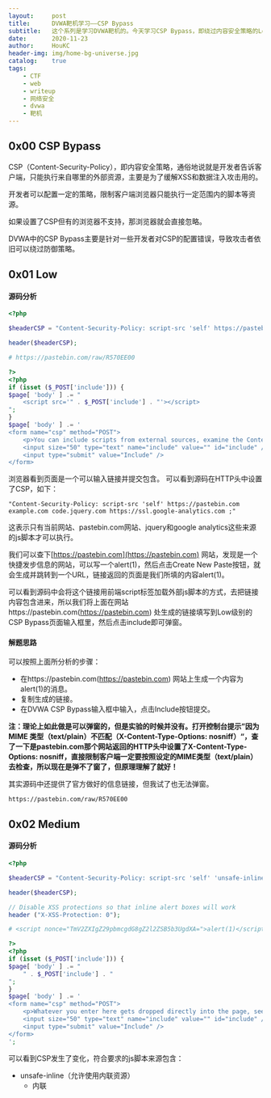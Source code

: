 ```yaml
---
layout:     post
title:      DVWA靶机学习——CSP Bypass
subtitle:   这个系列是学习DVWA靶机的。今天学习CSP Bypass，即绕过内容安全策略的Low、Medium、High、Impossible级别。
date:       2020-11-23
author:     HouKC
header-img: img/home-bg-universe.jpg
catalog:    true
tags:
    - CTF
    - web
    - writeup
    - 网络安全
    - dvwa
    - 靶机
---
```




## 0x00 CSP Bypass

CSP（Content-Security-Policy），即内容安全策略，通俗地说就是开发者告诉客户端，只能执行来自哪里的外部资源，主要是为了缓解XSS和数据注入攻击用的。

开发者可以配置一定的策略，限制客户端浏览器只能执行一定范围内的脚本等资源。

如果设置了CSP但有的浏览器不支持，那浏览器就会直接忽略。

DVWA中的CSP Bypass主要是针对一些开发者对CSP的配置错误，导致攻击者依旧可以绕过防御策略。



## 0x01 Low

#### 源码分析
```php
<?php

$headerCSP = "Content-Security-Policy: script-src 'self' https://pastebin.com  example.com code.jquery.com https://ssl.google-analytics.com ;"; // allows js from self, pastebin.com, jquery and google analytics.

header($headerCSP);

# https://pastebin.com/raw/R570EE00

?>
<?php
if (isset ($_POST['include'])) {
$page[ 'body' ] .= "
    <script src='" . $_POST['include'] . "'></script>
";
}
$page[ 'body' ] .= '
<form name="csp" method="POST">
    <p>You can include scripts from external sources, examine the Content Security Policy and enter a URL to include here:</p>
    <input size="50" type="text" name="include" value="" id="include" />
    <input type="submit" value="Include" />
</form>
```
浏览器看到页面是一个可以输入链接并提交包含。
可以看到源码在HTTP头中设置了CSP，如下：

```
"Content-Security-Policy: script-src 'self' https://pastebin.com  example.com code.jquery.com https://ssl.google-analytics.com ;"
```
这表示只有当前网站、pastebin.com网站、jquery和google analytics这些来源的js脚本才可以执行。

我们可以查下[https://pastebin.com](https://pastebin.com) 网站，发现是一个快捷发步信息的网站，可以写一个alert(1)，然后点击Create New Paste按钮，就会生成并跳转到一个URL，链接返回的页面是我们所填的内容alert(1)。

可以看到源码中会将这个链接用前端script标签加载外部js脚本的方式，去把链接内容包含进来，所以我们将上面在网站https://pastebin.com(https://pastebin.com) 处生成的链接填写到Low级别的CSP Bypass页面输入框里，然后点击include即可弹窗。

#### 解题思路
可以按照上面所分析的步骤：
- 在https://pastebin.com(https://pastebin.com) 网站上生成一个内容为alert(1)的消息。
- 复制生成的链接。
- 在DVWA CSP Bypass输入框中输入，点击Include按钮提交。

**注：理论上如此做是可以弹窗的，但是实验的时候并没有。打开控制台提示”因为 MIME 类型（text/plain）不匹配（X-Content-Type-Options: nosniff）“，查了一下是pastebin.com那个网站返回的HTTP头中设置了X-Content-Type-Options: nosniff，直接限制客户端一定要按照设定的MIME类型（text/plain）去检查，所以现在是弹不了窗了，但原理理解了就好！**


其实源码中还提供了官方做好的信息链接，但我试了也无法弹窗。
```
https://pastebin.com/raw/R570EE00
```



## 0x02 Medium
#### 源码分析
```php
<?php

$headerCSP = "Content-Security-Policy: script-src 'self' 'unsafe-inline' 'nonce-TmV2ZXIgZ29pbmcgdG8gZ2l2ZSB5b3UgdXA=';";

header($headerCSP);

// Disable XSS protections so that inline alert boxes will work
header ("X-XSS-Protection: 0");

# <script nonce="TmV2ZXIgZ29pbmcgdG8gZ2l2ZSB5b3UgdXA=">alert(1)</script>

?>
<?php
if (isset ($_POST['include'])) {
$page[ 'body' ] .= "
    " . $_POST['include'] . "
";
}
$page[ 'body' ] .= '
<form name="csp" method="POST">
    <p>Whatever you enter here gets dropped directly into the page, see if you can get an alert box to pop up.</p>
    <input size="50" type="text" name="include" value="" id="include" />
    <input type="submit" value="Include" />
</form>
';
```
可以看到CSP发生了变化，符合要求的js脚本来源包含：
- unsafe-inline（允许使用内联资源）
	- 内联<script>元素
	- javascript:URL
	- 内联事件处理程序（如onclick='alert(1)'）
	- 内联<style>元素等
- nonce-source（仅允许特定的内联脚本块）
	- nonce=“TmV2ZXIgZ29pbmcgdG8gZ2l2ZSB5b3UgdXA=”

#### 解题思路
根据资源限定，我们只需要构造script标签，并且携带nonce属性即可。
构造如下代码：
```html
<script nonce="TmV2ZXIgZ29pbmcgdG8gZ2l2ZSB5b3UgdXA=">alert(1)</script>
```
直接输入输入框，弹窗成功！



## 0x03 High
#### 源码分析
high.php
```php
<?php
$headerCSP = "Content-Security-Policy: script-src 'self';";
header($headerCSP);
?>
<?php
if (isset ($_POST['include'])) {
$page[ 'body' ] .= "
    " . $_POST['include'] . "
";
}
$page[ 'body' ] .= '
<form name="csp" method="POST">
    <p>The page makes a call to ' . DVWA_WEB_PAGE_TO_ROOT . '/vulnerabilities/csp/source/jsonp.php to load some code. Modify that page to run your own code.</p>
    <p>1+2+3+4+5=<span id="answer"></span></p>
    <input type="button" id="solve" value="Solve the sum" />
</form>

<script src="source/high.js"></script>
```
high.js
```javascript
function clickButton() {
    var s = document.createElement("script");
    s.src = "source/jsonp.php?callback=solveSum";
    document.body.appendChild(s);
}

function solveSum(obj) {
    if ("answer" in obj) {
        document.getElementById("answer").innerHTML = obj['answer'];
    }
}

var solve_button = document.getElementById ("solve");

if (solve_button) {
    solve_button.addEventListener("click", function() {
        clickButton();
    });
}
```
浏览器中可以看到当前页面已经没有输入框了，只有一个按钮。源码审计可以看到CSP策略只允许“self”，也就是只允许当前页面的 js 脚本。

源码中js脚本文件中，按照流程是
- 监听click事件，当确认点击时，调用执行clickButton()函数
- clickButton()函数会写入script标签去导入jsonp.php，并且链接带有变量callback="solveSum"

```php
# jsonp.php
<?php
header("Content-Type: application/json; charset=UTF-8");

if (array_key_exists ("callback", $_GET)) {
	$callback = $_GET['callback'];
} else {
	return "";
}

$outp = array ("answer" => "15");

echo $callback . "(".json_encode($outp).")";
?>
```

- 调用solveSum(obj)函数将obj['answer']=15插入到当前的HTML文件中。

从流程可以看出callback实际上是调用了一个js函数并执行。所以可以直接抓包改callback的值，改成自己想要的js函数即可。

#### 解题思路
用Burpsuite拦截，将get请求中的变量callback的值修改为alert(1)即可，修改后如下：
```http
GET /dvwa/vulnerabilities/csp/source/jsonp.php?callback=alert(1) HTTP/1.1
Host: 127.0.0.1:9000
User-Agent: Mozilla/5.0 (Windows NT 6.1; Win64; x64; rv:79.0) Gecko/20100101 Firefox/79.0
Accept: */*
Accept-Language: zh-CN,zh;q=0.8,zh-TW;q=0.7,zh-HK;q=0.5,en-US;q=0.3,en;q=0.2
Accept-Encoding: gzip, deflate
Connection: close
Referer: http://127.0.0.1:9000/dvwa/vulnerabilities/csp/
Cookie: security=high; PHPSESSID=fbag9cl6ld7igjdjkdetgprhlv
```
修改后点击发送，弹窗成功！



## 0x04 Impossible

#### 源码分析
impossible.js
```javascript
function clickButton() {
    var s = document.createElement("script");
    s.src = "source/jsonp_impossible.php";
    document.body.appendChild(s);
}

function solveSum(obj) {
    if ("answer" in obj) {
        document.getElementById("answer").innerHTML = obj['answer'];
    }
}

var solve_button = document.getElementById ("solve");

if (solve_button) {
    solve_button.addEventListener("click", function() {
        clickButton();
    });
}
```
jsonp.php
```php
<?php
header("Content-Type: application/json; charset=UTF-8");

$outp = array ("answer" => "15");

echo "solveSum (".json_encode($outp).")";
?>
```
简单对比一下High和Impossible级别，就只是去掉了容易被利用的callback变量，直接将answer=15写死在代码里了。

#### 解题思路
无。



## 0x05 小结

防御方法：
- 能不给用户输入的就尽量不要给，特别是一些敏感数据操作时，尽量不要留有用户执行函数的机会。
- 实在需要用户输入的地方需要严格控制函数关键词，过滤危险函数。



## 0x06 参考

[https://www.cnblogs.com/-zhong/p/10906270.html](https://www.cnblogs.com/-zhong/p/10906270.html)